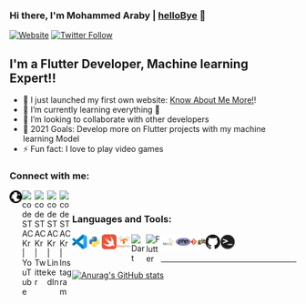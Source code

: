 ### Hi there, I'm Mohammed Araby | [helloBye][website] 👋

[![Website](https://img.shields.io/website?label=HelloBye.com&style=for-the-badge&url=https%3A%2F%2Fhellobye.net)](https://hellobye.net/)
[![Twitter Follow](https://img.shields.io/twitter/follow/mharaby?color=1DA1F2&logo=twitter&style=for-the-badge)](https://twitter.com/mharaby)

## I'm a Flutter Developer, Machine learning Expert!!

- 🔭 I just launched my first own website: [Know About Me More!][mywebsite]!
- 🌱 I’m currently learning everything 🤣
- 👯 I’m looking to collaborate with other developers
- 🥅 2021 Goals: Develop more on Flutter projects with my machine learning Model
- ⚡ Fun fact: I love to play video games

### Connect with me:

[<img align="left" alt="HelloBye.net" width="22px" src="https://raw.githubusercontent.com/iconic/open-iconic/master/svg/globe.svg" />][website]
[<img align="left" alt="codeSTACKr | YouTube" width="22px" src="https://cdn.jsdelivr.net/npm/simple-icons@v3/icons/youtube.svg" />][youtube]
[<img align="left" alt="codeSTACKr | Twitter" width="22px" src="https://cdn.jsdelivr.net/npm/simple-icons@v3/icons/twitter.svg" />][twitter]
[<img align="left" alt="codeSTACKr | LinkedIn" width="22px" src="https://cdn.jsdelivr.net/npm/simple-icons@v3/icons/linkedin.svg" />][linkedin]
[<img align="left" alt="codeSTACKr | Instagram" width="22px" src="https://cdn.jsdelivr.net/npm/simple-icons@v3/icons/instagram.svg" />][instagram]

<br />

### Languages and Tools:

[<img align="left" alt="Visual Studio Code" width="26px" src="https://raw.githubusercontent.com/github/explore/80688e429a7d4ef2fca1e82350fe8e3517d3494d/topics/visual-studio-code/visual-studio-code.png" />][webdevplaylist]
[<img align="left" alt="Python" width="26px" src="https://raw.githubusercontent.com/github/explore/80688e429a7d4ef2fca1e82350fe8e3517d3494d/topics/python/python.png" />][webdevplaylist]
[<img align="left" alt="Swift" width="26px" src="https://raw.githubusercontent.com/github/explore/80688e429a7d4ef2fca1e82350fe8e3517d3494d/topics/swift/swift.png" />][cssplaylist]
[<img align="left" alt="Tensorflow" width="26px" src="https://raw.githubusercontent.com/github/explore/80688e429a7d4ef2fca1e82350fe8e3517d3494d/topics/tensorflow/tensorflow.png" />][jsplaylist]
[<img align="left" alt="Dart" width="26px" src="https://avatars.githubusercontent.com/u/1609975?s=200&v=4" />][webdevplaylist]
[<img align="left" alt="Flutter" width="26px" src="https://avatars.githubusercontent.com/u/14101776?s=200&v=4" />][webdevplaylist]
[<img align="left" alt="MySQL" width="26px" src="https://raw.githubusercontent.com/github/explore/80688e429a7d4ef2fca1e82350fe8e3517d3494d/topics/mysql/mysql.png" />][webdevplaylist]
[<img align="left" alt="PHP" width="26px" src="https://raw.githubusercontent.com/github/explore/ccc16358ac4530c6a69b1b80c7223cd2744dea83/topics/php/php.png" />][webdevplaylist]
[<img align="left" alt="Git" width="26px" src="https://raw.githubusercontent.com/github/explore/80688e429a7d4ef2fca1e82350fe8e3517d3494d/topics/git/git.png" />][webdevplaylist]
[<img align="left" alt="GitHub" width="26px" src="https://raw.githubusercontent.com/github/explore/78df643247d429f6cc873026c0622819ad797942/topics/github/github.png" />][webdevplaylist]
[<img align="left" alt="Terminal" width="26px" src="https://raw.githubusercontent.com/github/explore/80688e429a7d4ef2fca1e82350fe8e3517d3494d/topics/terminal/terminal.png" />][webdevplaylist]

<br />
<br />

---
[![Anurag's GitHub stats](https://github-readme-stats.vercel.app/api?username=araby123)](https://github.com/anuraghazra/github-readme-stats)



[website]: https://hellobye.net
[mywebsite]: https://hellobye.net
[twitter]: https://twitter.com/mharaby
[youtube]: https://www.youtube.com/channel/UCFMNAVTq2GELoMTGVswgwLg
[instagram]: https://www.instagram.com/araby121/
[linkedin]: https://www.linkedin.com/in/mohammed-araby-b7617647/
[webdevplaylist]: https://hellobye.net
[jsplaylist]: https://hellobye.net
[cssplaylist]: https://hellobye.net
[reactplaylist]:https://hellobye.net

